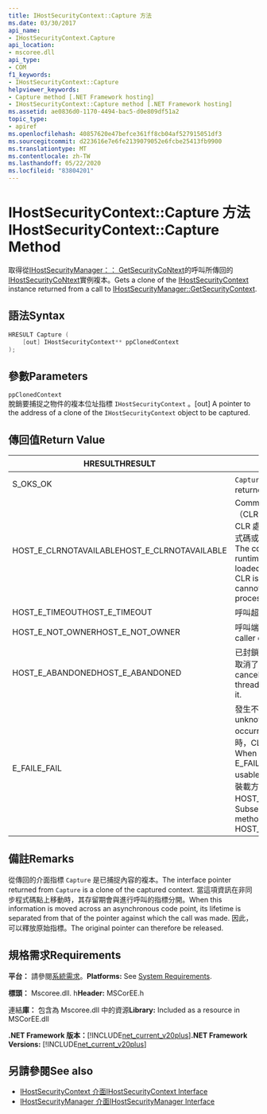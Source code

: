 ```yaml
---
title: IHostSecurityContext::Capture 方法
ms.date: 03/30/2017
api_name:
- IHostSecurityContext.Capture
api_location:
- mscoree.dll
api_type:
- COM
f1_keywords:
- IHostSecurityContext::Capture
helpviewer_keywords:
- Capture method [.NET Framework hosting]
- IHostSecurityContext::Capture method [.NET Framework hosting]
ms.assetid: ae0836d0-1170-4494-bac5-d0e809df51a2
topic_type:
- apiref
ms.openlocfilehash: 40857620e47befce361ff8cb04af527915051df3
ms.sourcegitcommit: d223616e7e6fe2139079052e6fcbe25413fb9900
ms.translationtype: MT
ms.contentlocale: zh-TW
ms.lasthandoff: 05/22/2020
ms.locfileid: "83804201"
---
```

# <a name="ihostsecuritycontextcapture-method"></a><span data-ttu-id="2e9e8-102">IHostSecurityContext::Capture 方法</span><span class="sxs-lookup"><span data-stu-id="2e9e8-102">IHostSecurityContext::Capture Method</span></span>
<span data-ttu-id="2e9e8-103">取得從[IHostSecurityManager：： GetSecurityCoNtext](ihostsecuritymanager-getsecuritycontext-method.md)的呼叫所傳回的[IHostSecurityCoNtext](../../../../docs/framework/unmanaged-api/hosting/ihostsecuritycontext-interface.md)實例複本。</span><span class="sxs-lookup"><span data-stu-id="2e9e8-103">Gets a clone of the [IHostSecurityContext](../../../../docs/framework/unmanaged-api/hosting/ihostsecuritycontext-interface.md) instance returned from a call to [IHostSecurityManager::GetSecurityContext](ihostsecuritymanager-getsecuritycontext-method.md).</span></span>  
  
## <a name="syntax"></a><span data-ttu-id="2e9e8-104">語法</span><span class="sxs-lookup"><span data-stu-id="2e9e8-104">Syntax</span></span>  
  
```cpp
HRESULT Capture (  
    [out] IHostSecurityContext** ppClonedContext  
);  
```  
  
## <a name="parameters"></a><span data-ttu-id="2e9e8-105">參數</span><span class="sxs-lookup"><span data-stu-id="2e9e8-105">Parameters</span></span>  
 `ppClonedContext`  
 <span data-ttu-id="2e9e8-106">脫銷要捕捉之物件的複本位址指標 `IHostSecurityContext` 。</span><span class="sxs-lookup"><span data-stu-id="2e9e8-106">[out] A pointer to the address of a clone of the `IHostSecurityContext` object to be captured.</span></span>  
  
## <a name="return-value"></a><span data-ttu-id="2e9e8-107">傳回值</span><span class="sxs-lookup"><span data-stu-id="2e9e8-107">Return Value</span></span>  
  
|<span data-ttu-id="2e9e8-108">HRESULT</span><span class="sxs-lookup"><span data-stu-id="2e9e8-108">HRESULT</span></span>|<span data-ttu-id="2e9e8-109">描述</span><span class="sxs-lookup"><span data-stu-id="2e9e8-109">Description</span></span>|  
|-------------|-----------------|  
|<span data-ttu-id="2e9e8-110">S_OK</span><span class="sxs-lookup"><span data-stu-id="2e9e8-110">S_OK</span></span>|<span data-ttu-id="2e9e8-111">`Capture`已成功傳回。</span><span class="sxs-lookup"><span data-stu-id="2e9e8-111">`Capture` returned successfully.</span></span>|  
|<span data-ttu-id="2e9e8-112">HOST_E_CLRNOTAVAILABLE</span><span class="sxs-lookup"><span data-stu-id="2e9e8-112">HOST_E_CLRNOTAVAILABLE</span></span>|<span data-ttu-id="2e9e8-113">Common language runtime （CLR）尚未載入進程中，或 CLR 處於無法執行 managed 程式碼或成功處理呼叫的狀態。</span><span class="sxs-lookup"><span data-stu-id="2e9e8-113">The common language runtime (CLR) has not been loaded into a process, or the CLR is in a state in which it cannot run managed code or process the call successfully.</span></span>|  
|<span data-ttu-id="2e9e8-114">HOST_E_TIMEOUT</span><span class="sxs-lookup"><span data-stu-id="2e9e8-114">HOST_E_TIMEOUT</span></span>|<span data-ttu-id="2e9e8-115">呼叫超時。</span><span class="sxs-lookup"><span data-stu-id="2e9e8-115">The call timed out.</span></span>|  
|<span data-ttu-id="2e9e8-116">HOST_E_NOT_OWNER</span><span class="sxs-lookup"><span data-stu-id="2e9e8-116">HOST_E_NOT_OWNER</span></span>|<span data-ttu-id="2e9e8-117">呼叫端沒有擁有鎖定。</span><span class="sxs-lookup"><span data-stu-id="2e9e8-117">The caller does not own the lock.</span></span>|  
|<span data-ttu-id="2e9e8-118">HOST_E_ABANDONED</span><span class="sxs-lookup"><span data-stu-id="2e9e8-118">HOST_E_ABANDONED</span></span>|<span data-ttu-id="2e9e8-119">已封鎖的執行緒或光纖在等候時取消了事件。</span><span class="sxs-lookup"><span data-stu-id="2e9e8-119">An event was canceled while a blocked thread or fiber was waiting on it.</span></span>|  
|<span data-ttu-id="2e9e8-120">E_FAIL</span><span class="sxs-lookup"><span data-stu-id="2e9e8-120">E_FAIL</span></span>|<span data-ttu-id="2e9e8-121">發生不明的嚴重失敗。</span><span class="sxs-lookup"><span data-stu-id="2e9e8-121">An unknown catastrophic failure occurred.</span></span> <span data-ttu-id="2e9e8-122">當方法傳回 E_FAIL 時，CLR 就無法在進程內使用。</span><span class="sxs-lookup"><span data-stu-id="2e9e8-122">When a method returns E_FAIL, the CLR is no longer usable within the process.</span></span> <span data-ttu-id="2e9e8-123">對裝載方法的後續呼叫會傳回 HOST_E_CLRNOTAVAILABLE。</span><span class="sxs-lookup"><span data-stu-id="2e9e8-123">Subsequent calls to hosting methods return HOST_E_CLRNOTAVAILABLE.</span></span>|  
  
## <a name="remarks"></a><span data-ttu-id="2e9e8-124">備註</span><span class="sxs-lookup"><span data-stu-id="2e9e8-124">Remarks</span></span>  
 <span data-ttu-id="2e9e8-125">從傳回的介面指標 `Capture` 是已捕捉內容的複本。</span><span class="sxs-lookup"><span data-stu-id="2e9e8-125">The interface pointer returned from `Capture` is a clone of the captured context.</span></span> <span data-ttu-id="2e9e8-126">當這項資訊在非同步程式碼點上移動時，其存留期會與進行呼叫的指標分開。</span><span class="sxs-lookup"><span data-stu-id="2e9e8-126">When this information is moved across an asynchronous code point, its lifetime is separated from that of the pointer against which the call was made.</span></span> <span data-ttu-id="2e9e8-127">因此，可以釋放原始指標。</span><span class="sxs-lookup"><span data-stu-id="2e9e8-127">The original pointer can therefore be released.</span></span>  
  
## <a name="requirements"></a><span data-ttu-id="2e9e8-128">規格需求</span><span class="sxs-lookup"><span data-stu-id="2e9e8-128">Requirements</span></span>  
 <span data-ttu-id="2e9e8-129">**平台：** 請參閱[系統需求](../../get-started/system-requirements.md)。</span><span class="sxs-lookup"><span data-stu-id="2e9e8-129">**Platforms:** See [System Requirements](../../get-started/system-requirements.md).</span></span>  
  
 <span data-ttu-id="2e9e8-130">**標頭：** Mscoree.dll. h</span><span class="sxs-lookup"><span data-stu-id="2e9e8-130">**Header:** MSCorEE.h</span></span>  
  
 <span data-ttu-id="2e9e8-131">連結**庫：** 包含為 Mscoree.dll 中的資源</span><span class="sxs-lookup"><span data-stu-id="2e9e8-131">**Library:** Included as a resource in MSCorEE.dll</span></span>  
  
 <span data-ttu-id="2e9e8-132">**.NET Framework 版本：**[!INCLUDE[net_current_v20plus](../../../../includes/net-current-v20plus-md.md)]</span><span class="sxs-lookup"><span data-stu-id="2e9e8-132">**.NET Framework Versions:** [!INCLUDE[net_current_v20plus](../../../../includes/net-current-v20plus-md.md)]</span></span>  
  
## <a name="see-also"></a><span data-ttu-id="2e9e8-133">另請參閱</span><span class="sxs-lookup"><span data-stu-id="2e9e8-133">See also</span></span>

- [<span data-ttu-id="2e9e8-134">IHostSecurityContext 介面</span><span class="sxs-lookup"><span data-stu-id="2e9e8-134">IHostSecurityContext Interface</span></span>](ihostsecuritycontext-interface.md)
- [<span data-ttu-id="2e9e8-135">IHostSecurityManager 介面</span><span class="sxs-lookup"><span data-stu-id="2e9e8-135">IHostSecurityManager Interface</span></span>](ihostsecuritymanager-interface.md)
